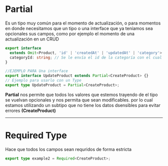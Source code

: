 # Partial

Es un tipo muy común para el momento de actualización, o para momentos en donde necesitamos que un tipo o una interface que ya teníamos sea opcionales sus campos, como por ejemplo el momento de una actualización en un CRUD

```Typescript
export interface
  extends Omit<Product, 'id' | 'createdAt' | 'updatedAt' | 'category'> {
  categoryId: string; // Se le envía el id de la categoría con el cual esta relacionado el producto
}

//EJEMPLO PARA Una interface
export interface UpdateProduct extends Partial<CreateProduct> {}
// Ejemplo para usarlo con un Type
export type UpdateProduct = Partial<CreateProduct>;
```

**Partial** nos permite que todos los valores que estemos trayendo de el tipo se vuelvan opcionales y nos permita que sean modificables. por lo cual estamos utilizando un subtipo que no tiene los datos dsensibles para evitar errores **(CreateProduct)**

---

# Required Type

Hace que todos los campos sean requridos de forma estricta

```Typescript
export type example2 = Required<CreateProduct>;
```
